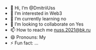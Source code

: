 - 👋 Hi, I’m @DmitriiUss
- 👀 I’m interested in Web3
- 🌱 I’m currently learning no
- 💞️ I’m looking to collaborate on Yes
- 📫 How to reach me nuss.2021@bk.ru
- 😄 Pronouns: My
- ⚡ Fun fact: ...

<!---
DmitriiUss/DmitriiUss is a ✨ special ✨ repository because its `README.md` (this file) appears on your GitHub profile.
You can click the Preview link to take a look at your changes.
--->
